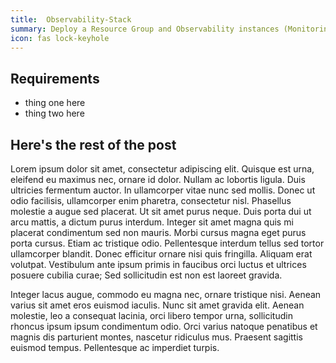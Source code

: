 ```yaml
---
title:  Observability-Stack
summary: Deploy a Resource Group and Observability instances (Monitoring, Logging, and Activity Tracker) on an IBM Cloud Account.
icon: fas lock-keyhole
---
```


## Requirements

- thing one here
- thing two here

## Here's the rest of the post

Lorem ipsum dolor sit amet, consectetur adipiscing elit. Quisque est urna, eleifend eu maximus nec, ornare id dolor. Nullam ac lobortis ligula. Duis ultricies fermentum auctor. In ullamcorper vitae nunc sed mollis. Donec ut odio facilisis, ullamcorper enim pharetra, consectetur nisl. Phasellus molestie a augue sed placerat. Ut sit amet purus neque. Duis porta dui ut arcu mattis, a dictum purus interdum. Integer sit amet magna quis mi placerat condimentum sed non mauris. Morbi cursus magna eget purus porta cursus. Etiam ac tristique odio. Pellentesque interdum tellus sed tortor ullamcorper blandit. Donec efficitur ornare nisi quis fringilla. Aliquam erat volutpat. Vestibulum ante ipsum primis in faucibus orci luctus et ultrices posuere cubilia curae; Sed sollicitudin est non est laoreet gravida.

Integer lacus augue, commodo eu magna nec, ornare tristique nisi. Aenean varius sit amet eros euismod iaculis. Nunc sit amet gravida elit. Aenean molestie, leo a consequat lacinia, orci libero tempor urna, sollicitudin rhoncus ipsum ipsum condimentum odio. Orci varius natoque penatibus et magnis dis parturient montes, nascetur ridiculus mus. Praesent sagittis euismod tempus. Pellentesque ac imperdiet turpis.